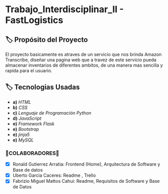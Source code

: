 # Trabajo_Interdisciplinar_II - FastLogistics
## :label: Propósito del Proyecto
El proyecto basicamente es atraves de un servicio que nos brinda Amazon Transcribe, diseñar una pagina web
que a travez de este servicio pueda almacenar inventarios de diferentes ambitos, de una manera mas sencilla 
y rapida para el usuario.

## :label: Tecnologias Usadas <br>
- **a)** *HTML* 
- **b)** *CSS* 
- **c)** *Lenguaje de Programación Python* 
- **d)** *JavaScript* 
- **e)** *Framework Flask*
- **e)** *Bootstrap*
- **e)** *jinja5*
- **e)** *MySQL*
 
### 🔩COLABORADORES🔩
- [x] Ronald Gutierrez Arratia: Frontend (Home), Arquitectura de Software y Base de datos 
- [x] Uberto Garcia Caceres: Readme , Trello
- [x] Fabrizio Miguel Mattos Cahui:  Readme, Requisitos de Software y Base de Datos
